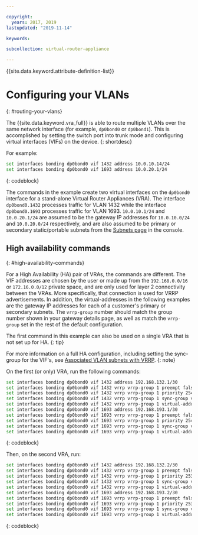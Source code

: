 ```yaml
---

copyright:
  years: 2017, 2019
lastupdated: "2019-11-14"

keywords:

subcollection: virtual-router-appliance

---
```


{{site.data.keyword.attribute-definition-list}}

# Configuring your VLANs
{: #routing-your-vlans}

The {{site.data.keyword.vra_full}} is able to route multiple VLANs over the same network interface (for example, `dp0bond0` or `dp0bond1`). This is accomplished by setting the switch port into trunk mode and configuring virtual interfaces (VIFs) on the device.
{: shortdesc}

For example:

```sh
set interfaces bonding dp0bond0 vif 1432 address 10.0.10.14/24
set interfaces bonding dp0bond0 vif 1693 address 10.0.20.1/24
```
{: codeblock}

The commands in the example create two virtual interfaces on the `dp0bond0` interface for a stand-alone Virtual Router Appliances (VRA). The interface `dp0bond0.1432` processes traffic for VLAN 1432 while the interface `dp0bond0.1693` processes traffic for VLAN 1693. `10.0.10.1/24` and `10.0.20.1/24` are assumed to be the gateway IP addresses for `10.0.10.0/24` and `10.0.20.0/24` respectively, and are also assumed to be primary or secondary static/portable subnets from the [Subnets page](https://cloud.ibm.com/classic/network/subnets) in the console.

## High availability commands
{: #high-availability-commands}

For a High Availability (HA) pair of VRAs, the commands are different. The VIF addresses are chosen by the user or made up from the `192.168.0.0/16` or `172.16.0.0/12` private space, and are only used for layer 2 connectivity between the VRAs. More specifically, that connection is used for VRRP advertisements. In addition, the virtual-addresses in the following examples are the gateway IP addresses for each of a customer's primary or secondary subnets. The `vrrp-group` number should match the group number shown in your gateway details page, as well as match the `vrrp-group` set in the rest of the default configuration.

The first command in this example can also be used on a single VRA that is not set up for HA.
{: tip}

For more information on a full HA configuration, including setting the sync-group for the VIF's, see [Associated VLAN subnets with VRRP](/docs/virtual-router-appliance?topic=virtual-router-appliance-working-with-high-availability-and-vrrp#associated-vlan-subnets-with-vrrp).
{: note}

On the first (or only) VRA, run the following commands:

```sh
set interfaces bonding dp0bond0 vif 1432 address 192.168.132.1/30
set interfaces bonding dp0bond0 vif 1432 vrrp vrrp-group 1 preempt false
set interfaces bonding dp0bond0 vif 1432 vrrp vrrp-group 1 priority 254
set interfaces bonding dp0bond0 vif 1432 vrrp vrrp-group 1 sync-group vgroup1
set interfaces bonding dp0bond0 vif 1432 vrrp vrrp-group 1 virtual-address 10.0.10.1/24
set interfaces bonding dp0bond0 vif 1693 address 192.168.193.1/30
set interfaces bonding dp0bond0 vif 1693 vrrp vrrp-group 1 preempt false
set interfaces bonding dp0bond0 vif 1693 vrrp vrrp-group 1 priority 254
set interfaces bonding dp0bond0 vif 1693 vrrp vrrp-group 1 sync-group vgroup1
set interfaces bonding dp0bond0 vif 1693 vrrp vrrp-group 1 virtual-address 10.0.20.1/24
```
{: codeblock}

Then, on the second VRA, run:

```sh
set interfaces bonding dp0bond0 vif 1432 address 192.168.132.2/30
set interfaces bonding dp0bond0 vif 1432 vrrp vrrp-group 1 preempt false
set interfaces bonding dp0bond0 vif 1432 vrrp vrrp-group 1 priority 253
set interfaces bonding dp0bond0 vif 1432 vrrp vrrp-group 1 sync-group vgroup1
set interfaces bonding dp0bond0 vif 1432 vrrp vrrp-group 1 virtual-address 10.0.10.1/24
set interfaces bonding dp0bond0 vif 1693 address 192.168.193.2/30
set interfaces bonding dp0bond0 vif 1693 vrrp vrrp-group 1 preempt false
set interfaces bonding dp0bond0 vif 1693 vrrp vrrp-group 1 priority 253
set interfaces bonding dp0bond0 vif 1693 vrrp vrrp-group 1 sync-group vgroup1
set interfaces bonding dp0bond0 vif 1693 vrrp vrrp-group 1 virtual-address 10.0.20.1/24
```
{: codeblock}
